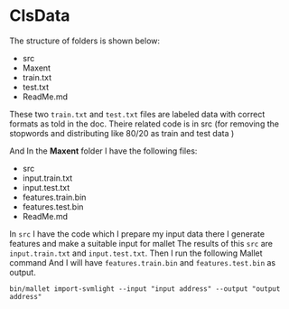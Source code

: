 # ClsData

The structure of folders is shown below:
* src
* Maxent
* train.txt
* test.txt
* ReadMe.md

These two `train.txt` and `test.txt` files are labeled data with correct formats as told in the doc.
Theire related code is in src (for removing the stopwords and distributing like 80/20 as train and test data )

And In the **Maxent** folder I have the following files:
* src
* ‫‪input.train.txt‬‬
* ‫‪input.test.txt‬‬
* ‫‪features.train.bin‬‬
* ‫‪features.test.bin‬‬
* ReadMe.md

In `src` I have the code which I prepare my input data there
I generate features and make a suitable input for mallet 
The results of this `src` are `‫input.train.txt‬‬` and `‫input.test.txt‬‬`.
Then I run the following Mallet command And I will have `features.train.bin‬‬` and `features.test.bin‬‬` as output.

    ‫‪bin/mallet‬‬ ‫‪import-svmlight‬‬ --input "input address" --output "output address"


